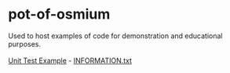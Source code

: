 # pot-of-osmium
Used to host examples of code for demonstration and educational purposes.<br /><br />
<a href="https://github.com/AlphaWhelp/pot-of-osmium/tree/master/Projects/CSharpUnitTestExample">Unit Test Example</a> - <a href="https://github.com/AlphaWhelp/pot-of-osmium/blob/master/Projects/CSharpUnitTestExample/CSharpUnitTestExample/INFORMATION.txt">INFORMATION.txt</a>